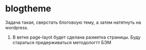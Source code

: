# blogtheme
Задача такая, сверстать блоговоую тему, а затем натятнуть на wordpress.
1. В ветке page-layot будет сделана разметка страницы. Буду стараться придерживаться методологтт БЭМ
